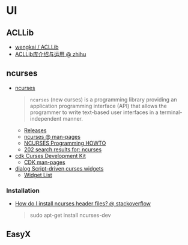 # UI

## ACLLib
- [wengkai / ACLLib](https://github.com/wengkai/ACLLib)
- [ACLLib库介绍与运用 @ zhihu](https://zhuanlan.zhihu.com/p/66816144)

## ncurses
- [ncurses](https://en.wikipedia.org/wiki/Ncurses)
  > `ncurses` (new curses) is a programming library providing an application programming interface (API) that allows the programmer to write text-based user interfaces in a terminal-independent manner.
  - [Releases](https://invisible-island.net/ncurses/announce.html)
  - [ncurses @ man-pages](https://man7.org/linux/man-pages/man3/ncurses.3x.html)
  - [NCURSES Programming HOWTO](https://tldp.org/HOWTO/NCURSES-Programming-HOWTO/)
  - [202 search results for: ncurses](https://web.archive.org/web/20110609082936/http://freshmeat.net/search/?q=ncurses&section=projects&Go.x=0&Go.y=0)
- [cdk Curses Development Kit](https://invisible-island.net/cdk/cdk.html)
  - [CDK man-pages](https://invisible-island.net/cdk/manpage/cdk.3.html)
- [dialog Script-driven curses widgets](https://invisible-island.net/dialog/dialog.html)
  - [Widget List](https://invisible-island.net/dialog/dialog-figures.html)

### Installation
- [How do I install ncurses header files? @ stackoverflow](https://askubuntu.com/a/490069)
  > sudo apt-get install ncurses-dev

## EasyX